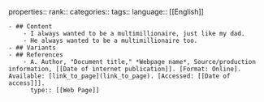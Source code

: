 properties::
rank::
categories::
tags::
language:: [[English]]

	- ## Content
		- I always wanted to be a multimillionaire, just like my dad.
		- He always wanted to be a multimillionaire too.
	- ## Variants
	- ## References
		- A. Author, "Document title," *Webpage name*, Source/production information, [[Date of internet publication]]. [Format: Online]. Available: [link_to_page](link_to_page). [Accessed: [[Date of access]]].
		  type:: [[Web Page]]